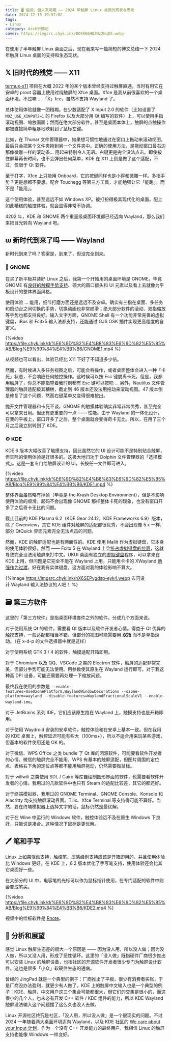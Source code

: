```yaml
---
title: 🖥️ 能用，但未来可期 —— 2024 年触屏 Linux 桌面的现状与思考
date: 2024-12-15 19:57:02
tags:
- Linux
category: Arch折腾记
cover: https://imgsrc.chyk.ink/DO5K66HQJMz2NqDX.webp
---
```


在使用了半年触屏 Linux 桌面之后，现在我来写一篇简短的博文总结一下 2024 年触屏 Linux 桌面的支持和生态现状。

<!--more-->

## 𝕏 旧时代的残党 —— X11

[termux-x11](https://github.com/termux/termux-x11) 项目在大概 2022 年的某个版本曾经支持过触屏直通，当时有用它在安卓的 proot 容器上使用过纯触屏的 Xfce 桌面。Xfce 是我从前很喜欢的一个桌面环境，不过嘛 ... 「X」fce，自然不支持 Wayland 了。

总体使用体验就像一团糨糊。在少数适配了 X Input 2.0 的软件（比如设置了 `MOZ_USE_XINPUT2=1` 的 Firefox 以及大部分用 Qt 编写的软件）上，可以使用手指滚动视图、缩放画面；然而在绝大部分软件，甚至是桌面本体上，触屏的点触操作都被直接简单粗暴地映射到了鼠标左键。

比如，在 Thunar 文件管理器中，如果想习惯性地通过在窗口上拖动来滚动视图，最后只会把某个文件夹拖到另一个文件夹中。正确的使用方法，是拖动窗口最右边那像微雕一样的滚动条... 用起来特别令人无语。右键更是完全没法点击。即使按住屏幕再长时间，也不会弹出任何菜单，KDE 在 X11 上倒是做了这个适配，不过，仅限于 Qt 软件。 

至于打字，Xfce 上只能用 Onboard，它的按键同样也是小得和微雕一样。多指手势？更是想都不要想。配合 Touchegg 等第三方工具，才能勉强让它「能跑」，而不是「能用」。

这个使用体验，甚至远远不如 Windows XP。被打扮得极其现代化的桌面，配上如此糟糕的触控体验，就会显得非常不协调。

4202 年，KDE 和 GNOME 两个重量级桌面环境都已经迈向 Wayland，那么我们来把目光转向 Wayland 吧。

## ѡ 新时代到来了吗 —— Wayland

新时代到来了吗？答案是，到来了，但没完全到来。

### 👣 GNOME

在买了新平板并装好 Linux 之后，我第一个开始用的桌面环境是 GNOME。毕竟 GNOME 有[良好的触摸手势支持](https://help.gnome.org/users/gnome-help/stable/touchscreen-gestures.html.zh_CN)、硕大的窗口额头和 UI 元素以及看上去就像为平板设计的整体界面风格。

使用体验 ... 能用，细节打磨方面还是远远不及安卓。确实有三指在桌面、多任务和启动台之间切换的手势，切换动画也非常顺滑；绝大部分软件的滚动、双指缩放等手势也都支持良好。输入文字方面，GNOME Shell 有一个功能非常完善的虚拟键盘，iBus 和 Fcitx5 输入法都支持，还能通过 GJS OSK 插件实现更高程度的自定义。

{%video https://file.chyk.ink/d/%E6%9D%82%E4%B8%83%E6%9D%82%E5%85%AB/Blog%E9%99%84%E4%BB%B6/GNOME1.mp4 %}

从视频也可以看出，体验已经比 X11 下好了不知道多少倍。

然而，有时候进入多任务视图之后，可能会吞操作，或者桌面整体会进入一种「卡死」状态，不会响应任何触控操作。这时候可以按 Esc 键脱离卡死。但是，我都用触屏了，你总不能指望着我时刻都有 Esc 键可以按吧 ...  另外，Nautilus 文件管理器的触屏适配极其糟糕，截止到 46 版本还没法用拖动来滚动视图。47 版本倒是修复了这个问题，然而右键菜单又变得很难按出。

抛开文件管理器和卡死不谈，GNOME 的触摸体验确实非常非常优秀，甚至完全可以拿来日用。但还有更重要的一点 —— 性能。由于 Wayland 的一体化设计，在我的平板上，窗口开多了之后，整个桌面就会变得奇卡无比。所以，在用了三个月之后我立刻转到了 KDE。

### ⚙️ KDE

KDE 6 版本大幅改善了触摸支持，因此虽然它的 UI 设计可能不是特别贴合触屏，但实际的使用体验是好很多的。这极大地归功于 Dolphin 文件管理器的「选择模式」。这是一套专门给触屏设计的 UI，长按任一文件即可进入。

{%video https://file.chyk.ink/d/%E6%9D%82%E4%B8%83%E6%9D%82%E5%85%AB/Blog%E9%99%84%E4%BB%B6/KDE1.mp4 %}

整体界面虽然略有掉帧（~~毕竟是 the Krash Desktop Environment~~），但是不影响使用体验的顺滑。起码不会出现像 GNOME 那样整体卡死的现象，也没有窗口开多了之后奇卡无比的问题。

截止目前的 KDE Plasma 6.2（KDE Gear 24.12，KDE Frameworks 6.9）版本，除了 Gwenview，其它 KDE 组件对触屏的适配都很优秀，不会出现像 5.x 一样，部分 QtQuick 界面元素完全无法点击的问题。

然而，KDE 的触屏适配也是有两面性的。KDE 使用 Maliit 作为虚拟键盘，它本身的使用体验很好。然而 —— Fcitx 5 在 Wayland 上会[挤占虚拟键盘的位置](https://bbs.archlinuxcn.org/viewtopic.php?id=14203)，这就导致完全没法用触屏来打中文。UKUI 桌面有独立的[虚拟键盘](https://gitee.com/openkylin/kylin-virtual-keyboard)程序，可以拿来在 KDE 上用，但问题是它完全不能在 Wayland 上用，只能用卡卡的 XWayland [勉强作为过渡](https://gitee.com/openkylin/kylin-virtual-keyboard/pulls/116)。好在我有实体键盘，这方面对我的体验影响不算大。

{%image https://imgsrc.chyk.ink/nX6SEPvgdsp-eyk4.webp 去问设计&nbsp;Wayland&nbsp;输入法协议的人吧！ %}

## 🗃️ 第三方软件

这里的「第三方软件」是指桌面环境套件之外的软件。分成几个方面来说。

对于使用系统 Qt 的软件，需要看 Qt 版本以及软件开发者心情。得益于 Qt 优异的触摸支持，一般适配都相当不错，但部分的视图可能需要用 **双指** 而不是单指滚动。（在 x-d-p 的文件选择器中就是这样）

对于使用系统 GTK 3 / 4 的软件，触摸适配开箱即用。

对于 Chromium 以及 QQ、VSCode 之类的 Electron 软件，触屏的适配非常完美，但部分手势可能无法使用。用参数使其原生在 Wayland 运行即可。对于我这种高 DPI 设备，可能还需要再处理一下缩放问题。

最终我在使用的参数是 `--enable-features=UseOzonePlatform,WaylandWindowDecorations --ozone-platform=wayland --disable-features=WaylandFractionalScaleV1 --enable-wayland-ime`。

对于 JetBrains 系列 IDE，它们应该原生跑在 Wayland 上，触摸支持也是开箱即用。

对于使用 Waydroid 安装的安卓软件，触控体验和在安卓上基本一致。但在我用的 KDE 桌面上，触控延迟可能有些大（100ms+），所以不适合用来玩某些游戏，但基本的软件使用还是 OK 的。

对于微信、WPS Office 之类 bundle 了 Qt 库的闭源软件，可能要看软件开发者的心情。微信的触屏完全不能用，WPS 有基本的触屏适配，但图片周围的定位点、表格右下角的定位点等都不能用触屏拖动，仍然需要掏鼠标。

对于 wiliwili 之类使用 SDL / Cairo 等库自绘制图形界面的软件，也需要看软件开发者的心情。我用过的几款软件中也只有 Steam 的适配比较差，其它的都还好。

对于终端模拟器，我用过的 GNOME Terminal、GNOME Console、Konsole 和 Alacritty 均支持触屏滚动界面。Tilix、Xfce Terminal 等支持得可能不算好。当然，要在终端模拟器上选择文字的话，鼠标仍然是最优解。

对于在 Wine 中运行的 Windows 软件，触控体验远不及在原生 Windows 下良好，只能说是凑合。这种情况下鼠标是更优解。

## 🖊️ 笔和手写

Linux 上如果驱动支持，触控笔、压感级别支持应该是开箱即用的，并且使用体验比 Windows 更好。在 KDE 上，6.2 版本优化了手写笔支持，使用体验还会比其它桌面好一些。

在大部分的 UI 中，电容笔的光标可以作为鼠标指针使用，在专门适配的软件中则会变成笔尖。

{%video https://file.chyk.ink/d/%E6%9D%82%E4%B8%83%E6%9D%82%E5%85%AB/Blog%E9%99%84%E4%BB%B6/KDE2.mp4 %}

视频中的绘板软件是 [Rnote](https://rnote.flxzt.net/)。

## 🤔 分析和展望

感觉 Linux 触屏生态差的很大一个原因是 —— 因为没人用，所以没人做；因为没人做，所以又没人用，形成了恶性循环。这里的「没人做」既指硬件厂商很少推出可以安装 Linux 的触屏设备，也指社区的开源软件开发者很少专门为触屏设计软件。这也是很多「小众」软硬件生态的通病。

曾经的 JingPad 就是一个典型的例子：厂商推出了平板，很少有消费者买账，于是厂商没办法盈利，就更少有人做了。KDE 上的触屏中文输入也是一个典型的例子：KDE、触屏、中文用户这三个集合可能都很大，但它们的交集是很小的，而这很小的几个人，也未必有开发 C++ 软件 / KDE 组件的能力，所以 KDE Wayland 触屏没法输入这个问题摆了这么久也没人去做。

Linux 开源社区终究是社区，「没人用，所以没人做」是一个很现实的问题。不过 2024 一年随着两大桌面环境迈向 Wayland，以及 KDE 社区的 [We care about your Input 计划](https://invent.kde.org/teams/goals/we-care-about-your-input)，作为一个没有 C++ 开发能力的最终用户，我相信 Linux 的触屏支持也能像 Windows 一样变好。
